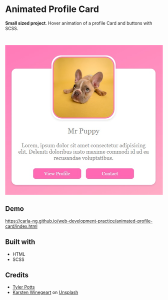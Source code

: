 # Animated Profile Card
**Small sized project**. Hover animation of a profile Card and buttons with SCSS.

<br>

<p align="center">
  <img src="https://github.com/carla-ng/web-development-practice/blob/main/animated-profile-card/assets/readme_image_1.jpg?raw=true" alt="Profile Card">
</p>

## Demo
https://carla-ng.github.io/web-development-practice/animated-profile-card/index.html

## Built with
* HTML
* SCSS

## Credits
* [Tyler Potts](https://tylerpotts.co.uk/) <br>
* [Karsten Winegeart](https://unsplash.com/@karsten116?utm_source=unsplash&utm_medium=referral&utm_content=creditCopyText) on [Unsplash](https://unsplash.com/s/photos/pet?utm_source=unsplash&utm_medium=referral&utm_content=creditCopyText)
